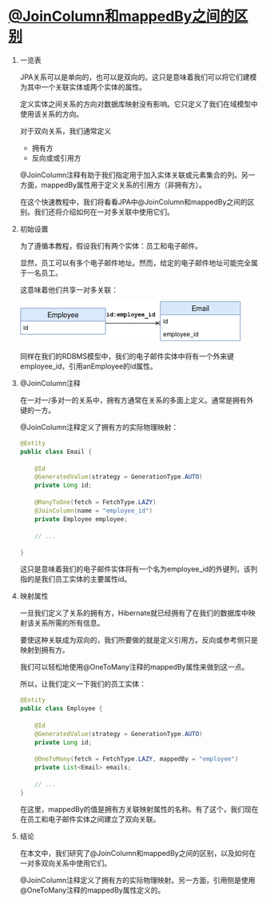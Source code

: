 # [@JoinColumn和mappedBy之间的区别](https://www.baeldung.com/jpa-joincolumn-vs-mappedby)

1. 一览表

    JPA关系可以是单向的，也可以是双向的。这只是意味着我们可以将它们建模为其中一个关联实体或两个实体的属性。

    定义实体之间关系的方向对数据库映射没有影响。它只定义了我们在域模型中使用该关系的方向。

    对于双向关系，我们通常定义

    - 拥有方
    - 反向或或引用方

    @JoinColumn注释有助于我们指定用于加入实体关联或元素集合的列。另一方面，mappedBy属性用于定义关系的引用方（非拥有方）。

    在这个快速教程中，我们将看看JPA中@JoinColumn和mappedBy之间的区别。我们还将介绍如何在一对多关联中使用它们。

2. 初始设置

    为了遵循本教程，假设我们有两个实体：员工和电子邮件。

    显然，员工可以有多个电子邮件地址。然而，给定的电子邮件地址可能完全属于一名员工。

    这意味着他们共享一对多关联：

    ![员工-电子邮件](pic/12345789.webp)

    同样在我们的RDBMS模型中，我们的电子邮件实体中将有一个外来键employee_id，引用anEmployee的id属性。

3. @JoinColumn注释

    在一对一/多对一的关系中，拥有方通常在关系的多面上定义。通常是拥有外键的一方。

    @JoinColumn注释定义了拥有方的实际物理映射：

    ```java
    @Entity
    public class Email {

        @Id
        @GeneratedValue(strategy = GenerationType.AUTO)
        private Long id;

        @ManyToOne(fetch = FetchType.LAZY)
        @JoinColumn(name = "employee_id")
        private Employee employee;

        // ...

    }
    ```

    这只是意味着我们的电子邮件实体将有一个名为employee_id的外键列，该列指的是我们员工实体的主要属性id。

4. 映射属性

    一旦我们定义了关系的拥有方，Hibernate就已经拥有了在我们的数据库中映射该关系所需的所有信息。

    要使这种关联成为双向的，我们所要做的就是定义引用方。反向或参考侧只是映射到拥有方。

    我们可以轻松地使用@OneToMany注释的mappedBy属性来做到这一点。

    所以，让我们定义一下我们的员工实体：

    ```java
    @Entity
    public class Employee {

        @Id
        @GeneratedValue(strategy = GenerationType.AUTO)
        private Long id;

        @OneToMany(fetch = FetchType.LAZY, mappedBy = "employee")
        private List<Email> emails;
        
        // ...
    }
    ```

    在这里，mappedBy的值是拥有方关联映射属性的名称。有了这个，我们现在在员工和电子邮件实体之间建立了双向关联。

5. 结论

    在本文中，我们研究了@JoinColumn和mappedBy之间的区别，以及如何在一对多双向关系中使用它们。

    @JoinColumn注释定义了拥有方的实际物理映射。另一方面，引用侧是使用@OneToMany注释的mappedBy属性定义的。
